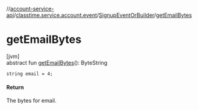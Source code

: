 //[account-service-api](../../../index.md)/[classtime.service.account.event](../index.md)/[SignupEventOrBuilder](index.md)/[getEmailBytes](get-email-bytes.md)

# getEmailBytes

[jvm]\
abstract fun [getEmailBytes](get-email-bytes.md)(): ByteString

`string email = 4;`

#### Return

The bytes for email.
